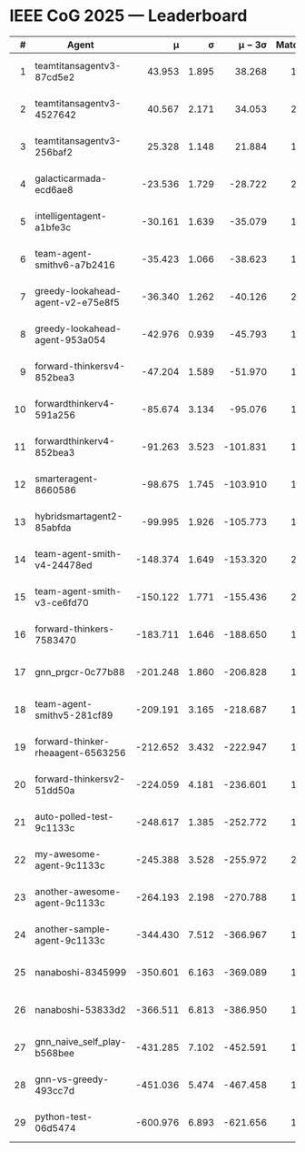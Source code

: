 # IEEE CoG 2025 — Leaderboard

| # | Agent | μ | σ | μ − 3σ | Matches | Updated |
|---:|---|---:|---:|---:|---:|---|
| 1 | teamtitansagentv3-87cd5e2 | 43.953 | 1.895 | 38.268 | 1832 | 2025-08-18 02:34 |
| 2 | teamtitansagentv3-4527642 | 40.567 | 2.171 | 34.053 | 2000 | 2025-08-18 02:34 |
| 3 | teamtitansagentv3-256baf2 | 25.328 | 1.148 | 21.884 | 1952 | 2025-08-18 02:34 |
| 4 | galacticarmada-ecd6ae8 | -23.536 | 1.729 | -28.722 | 2220 | 2025-08-18 02:34 |
| 5 | intelligentagent-a1bfe3c | -30.161 | 1.639 | -35.079 | 1511 | 2025-08-18 02:34 |
| 6 | team-agent-smithv6-a7b2416 | -35.423 | 1.066 | -38.623 | 1800 | 2025-08-18 02:34 |
| 7 | greedy-lookahead-agent-v2-e75e8f5 | -36.340 | 1.262 | -40.126 | 2016 | 2025-08-18 02:34 |
| 8 | greedy-lookahead-agent-953a054 | -42.976 | 0.939 | -45.793 | 1876 | 2025-08-18 02:34 |
| 9 | forward-thinkersv4-852bea3 | -47.204 | 1.589 | -51.970 | 1404 | 2025-08-18 02:34 |
| 10 | forwardthinkerv4-591a256 | -85.674 | 3.134 | -95.076 | 1784 | 2025-08-18 02:34 |
| 11 | forwardthinkerv4-852bea3 | -91.263 | 3.523 | -101.831 | 1476 | 2025-08-18 02:34 |
| 12 | smarteragent-8660586 | -98.675 | 1.745 | -103.910 | 1693 | 2025-08-18 02:34 |
| 13 | hybridsmartagent2-85abfda | -99.995 | 1.926 | -105.773 | 1812 | 2025-08-18 02:34 |
| 14 | team-agent-smith-v4-24478ed | -148.374 | 1.649 | -153.320 | 2040 | 2025-08-18 02:34 |
| 15 | team-agent-smith-v3-ce6fd70 | -150.122 | 1.771 | -155.436 | 2160 | 2025-08-18 02:34 |
| 16 | forward-thinkers-7583470 | -183.711 | 1.646 | -188.650 | 1640 | 2025-08-18 02:34 |
| 17 | gnn_prgcr-0c77b88 | -201.248 | 1.860 | -206.828 | 1790 | 2025-08-18 02:34 |
| 18 | team-agent-smithv5-281cf89 | -209.191 | 3.165 | -218.687 | 1940 | 2025-08-18 02:34 |
| 19 | forward-thinker-rheaagent-6563256 | -212.652 | 3.432 | -222.947 | 1936 | 2025-08-18 02:34 |
| 20 | forward-thinkersv2-51dd50a | -224.059 | 4.181 | -236.601 | 1676 | 2025-08-18 02:34 |
| 21 | auto-polled-test-9c1133c | -248.617 | 1.385 | -252.772 | 1620 | 2025-08-18 02:34 |
| 22 | my-awesome-agent-9c1133c | -245.388 | 3.528 | -255.972 | 2160 | 2025-08-18 02:34 |
| 23 | another-awesome-agent-9c1133c | -264.193 | 2.198 | -270.788 | 1940 | 2025-08-18 02:34 |
| 24 | another-sample-agent-9c1133c | -344.430 | 7.512 | -366.967 | 1760 | 2025-08-18 02:34 |
| 25 | nanaboshi-8345999 | -350.601 | 6.163 | -369.089 | 1720 | 2025-08-18 02:34 |
| 26 | nanaboshi-53833d2 | -366.511 | 6.813 | -386.950 | 1540 | 2025-08-18 02:34 |
| 27 | gnn_naive_self_play-b568bee | -431.285 | 7.102 | -452.591 | 1640 | 2025-08-18 02:34 |
| 28 | gnn-vs-greedy-493cc7d | -451.036 | 5.474 | -467.458 | 1620 | 2025-08-18 02:34 |
| 29 | python-test-06d5474 | -600.976 | 6.893 | -621.656 | 1530 | 2025-08-18 02:34 |
